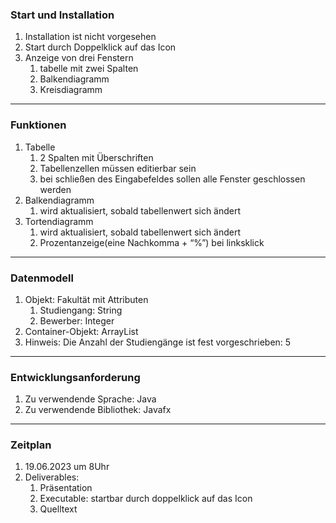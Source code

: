 ### Start und Installation

1. Installation ist nicht vorgesehen
2. Start durch Doppelklick auf das Icon
3. Anzeige von drei Fenstern
    1. tabelle mit zwei Spalten
    2. Balkendiagramm
    3. Kreisdiagramm

---

### Funktionen

1. Tabelle
    1. 2 Spalten mit Überschriften
    2. Tabellenzellen müssen editierbar sein
    3. bei schließen des Eingabefeldes sollen alle Fenster geschlossen werden
2. Balkendiagramm
    1. wird aktualisiert, sobald tabellenwert sich ändert
3. Tortendiagramm
    1. wird aktualisiert, sobald tabellenwert sich ändert
    2. Prozentanzeige(eine Nachkomma + “%”) bei linksklick

---

### Datenmodell

1. Objekt: Fakultät mit Attributen
    1. Studiengang: String
    2. Bewerber: Integer
2. Container-Objekt: ArrayList<Fakulteat>
3. Hinweis: Die Anzahl der Studiengänge ist fest vorgeschrieben: 5

---

### Entwicklungsanforderung

1. Zu verwendende Sprache: Java
2. Zu verwendende Bibliothek: Javafx

---

### Zeitplan

1. 19.06.2023 um 8Uhr
2. Deliverables:
    1. Präsentation
    2. Executable: startbar durch doppelklick auf das Icon
    3. Quelltext
